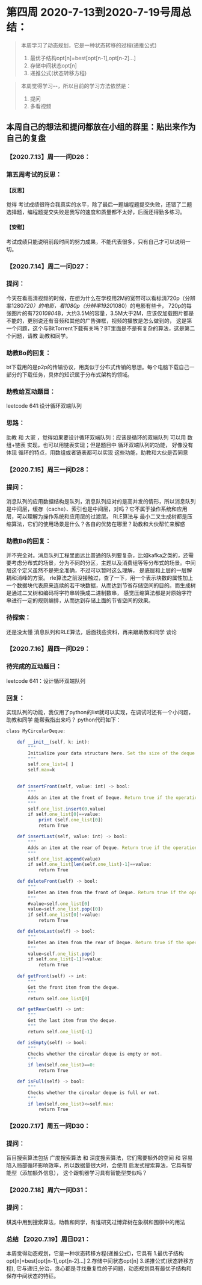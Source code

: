 # 第四周 2020-7-13到2020-7-19号周总结：
>本周学习了动态规划，它是一种状态转移的过程(递推公式) 
>1. 最优子结构opt[n]=best[opt[n-1],opt[n-2]...] 
>2. 存储中间状态opt[n] 
>3. 递推公式(状态转移方程)

>本周觉得学习--，所以目前的学习方法依然是：  
>1. 提问   
>2. 多看视频  

## 本周自己的想法和提问都放在小组的群里：贴出来作为自己的复盘

### 【2020.7.13】周一一问D26：
### 第五周考试的反思：
#### 【反思】
觉得 考试成绩很符合我真实的水平，除了最后一题编程题提交失败，还错了二题选择题，编程题提交失败是我写的速度和质量都不太好，后面还得勤多练习。
#### 【安慰】
考试成绩只能说明前段时间的努力成果，不能代表很多，只有自己才可以说明一切。

### 【2020.7.14】周二一问D27：
### 提问：
今天在看高清视频的时候，在想为什么在学校用2M的宽带可以看标清720p（分辨率1280*720）的电影，看1080p（分辨率1920*1080）的电影有些卡，
720p的每张图片的有720*1080*4B，大约3.5M的容量，3.5M大于2M，应该仅加载图片都是不能的，更别说还有音频和其他的广告弹框，视频的播放是怎么做到的，
这是第一个问题，这个与BitTorrent下载有关吗？BT里面是不是有复杂的算法，这是第二个问题，请教 助教和同学。
### 助教Bo的回复：
bt下载用的是p2p的传输协议，用类似于分布式传销的思想。每个电脑下载自己一部分的下载任务，具体的知识属于分布式架构的领域。

### 助教给互动题目：
leetcode 641:设计循环双端队列
### 思路：
助教 和 大家 ，觉得如果要设计循环双端队列：应该是循环的双端队列 可以用 数组+链表 实现，也可以用链表实现；但是题目中 循环双端队列的功能，
好像没有体现 循环的特点，用数组或者链表都可以实现 这些功能，助教和大伙是否同意

### 【2020.7.15】周三一问D28：
### 提问：
消息队列的应用数据结构是队列，消息队列应对的是高并发的情形，所以消息队列是中间层，缓存（cache）、索引也是中间层，对吗？它不属于操作系统和应用层，可以理解为操作系统和应用层的过渡层。
RLE算法与 最小二叉生成树都是压缩算法，它们的使用场景是什么？各自的优势在哪里？助教和大伙帮忙来解惑
### 助教Bo的回复：
并不完全对。消息队列工程里面远比普通的队列要复杂，比如kafka之类的，还需要考虑分布式的场景，分为不同的分区，主题以及消费组等等分布式的场景。中间层这个定义虽然不是完全准确，不过可以暂时这么理解，
是底层和上层的一层解耦和消峰的方案。
rle算法之前没接触过，查了一下，用一个表示块数的属性加上一个数据块代表原来连续的若干块数据，从而达到节省存储空间的目的。而生成树是通过二叉树和编码将字符串转换成二进制数串，
感觉压缩算法都是对原始字符串进行一定的规则编排，从而达到存储上面的节省空间的效果。
### 待探索：
还是没太懂 消息队列和RLE算法，后面找些资料，再来跟助教和同学 谈论
### 【2020.7.16】周四一问D29：
### 待完成的互动题目：
leetcode 641：设计循环双端队列
### 回复：
实现队列的功能，我仅用了python的list就可以实现，在调试时还有一个小问题，助教和同学 能帮我指出来吗？
python代码如下：
```js
class MyCircularDeque:

    def __init__(self, k: int):
        """
        Initialize your data structure here. Set the size of the deque to be k.
        """
        self.one_list=[ ]
        self.max=k
        

    def insertFront(self, value: int) -> bool:
        """
        Adds an item at the front of Deque. Return true if the operation is successful.
        """
        self.one_list.insert(0,value)
        if self.one_list[0]==value:
            print (self.one_list[0])
            return True

    def insertLast(self, value: int) -> bool:
        """
        Adds an item at the rear of Deque. Return true if the operation is successful.
        """
        self.one_list.append(value)
        if self.one_list[len(self.one_list)-1]==value:
            return True
    
    def deleteFront(self) -> bool:
        """
        Deletes an item from the front of Deque. Return true if the operation is successful.
        """
        #value=self.one_list[0]
        value=self.one_list.pop([0])
        if self.one_list[0]!=value:
            return True

    def deleteLast(self) -> bool:
        """
        Deletes an item from the rear of Deque. Return true if the operation is successful.
        """
        value=self.one_list.pop()
        if self.one_list[-1]!=value:
            return True
        
    def getFront(self) -> int:
        """
        Get the front item from the deque.
        """
        return self.one_list[0]

    def getRear(self) -> int:
        """
        Get the last item from the deque.
        """
        return self.one_list[-1]

    def isEmpty(self) -> bool:
        """
        Checks whether the circular deque is empty or not.
        """
        if len(self.one_list)==0:
            return True

    def isFull(self) -> bool:
        """
        Checks whether the circular deque is full or not.
        """
        if len(self.one_list)<=self.max:
            return True
```

### 【2020.7.17】周五一问D30：
### 提问：
盲目搜索算法包括 广度搜索算法 和 深度搜索算法，它们需要额外的空间 和 容易陷入局部循环影响效率，所以数据量很大时，会使用 启发式搜索算法，它具有智能型（添加额外信息），
这个跟机器学习具有智能型类似吗？

### 【2020.7.18】周六一问D31：
### 提问：
棋类中用到搜索算法，助教和同学，有谁研究过博弈树在象棋和围棋中的用法

### 总结 【2020.7.19】周日D21：
本周觉得动态规划，它是一种状态转移方程(递推公式)，它具有 1.最优子结构opt[n]=best[opt[n-1],opt[n-2]...] 2.存储中间状态opt[n] 3.递推公式(状态转移方程),
它与递归,分治，贪心都是寻找重复性的子问题，动态规划具有最优子结构和保存中间状态的特征。
